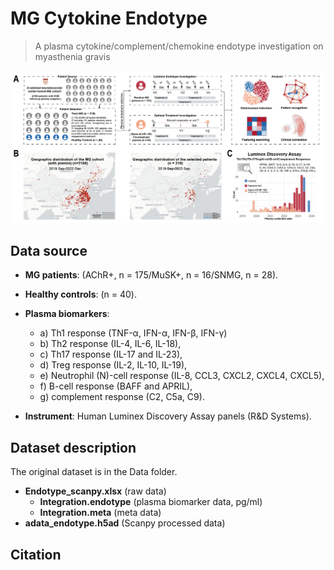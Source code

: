 # MG Cytokine Endotype
> A plasma cytokine/complement/chemokine endotype investigation on myasthenia gravis 

![Fig 1-01](./Figures/Workflow.png)

## Data source

- **MG patients**: (AChR+, n = 175/MuSK+, n = 16/SNMG,  n = 28).
- **Healthy controls**: (n = 40).

- **Plasma biomarkers**:  
  - a) Th1 response (TNF-α, IFN-α, IFN-β, IFN-γ)
  - b) Th2 response (IL-4, IL-6, IL-18), 
  - c) Th17 response (IL-17 and IL-23), 
  - d) Treg response (IL-2, IL-10, IL-19), 
  - e) Neutrophil (N)-cell response (IL-8, CCL3, CXCL2, CXCL4, CXCL5), 
  - f) B-cell response (BAFF and APRIL), 
  - g) complement response (C2, C5a, C9).

- **Instrument**: Human Luminex Discovery Assay panels (R&D Systems).

## Dataset description 

The original dataset is in the Data folder.

- **Endotype_scanpy.xlsx** (raw data)
  - **Integration.endotype** (plasma biomarker data, pg/ml)
  - **Integration.meta** (meta data)
- **adata_endotype.h5ad** (Scanpy processed data)

## Citation







